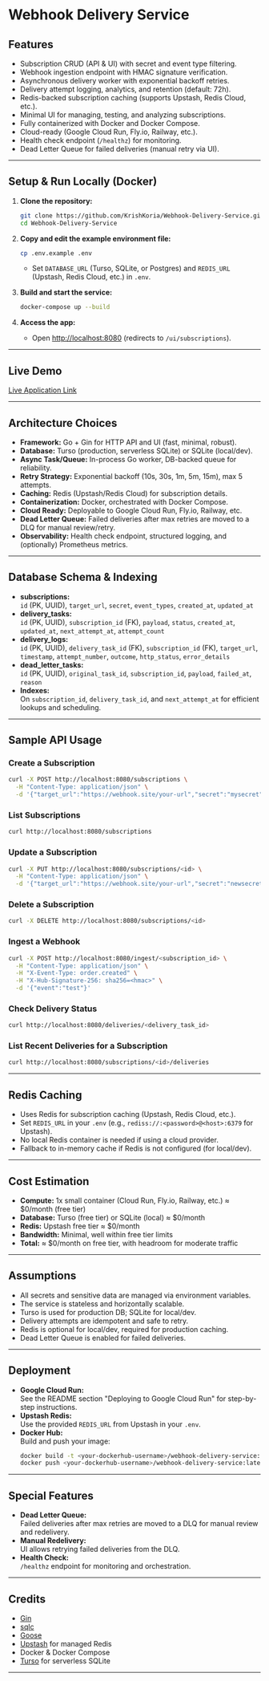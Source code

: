 # Webhook Delivery Service

## Features
- Subscription CRUD (API & UI) with secret and event type filtering.
- Webhook ingestion endpoint with HMAC signature verification.
- Asynchronous delivery worker with exponential backoff retries.
- Delivery attempt logging, analytics, and retention (default: 72h).
- Redis-backed subscription caching (supports Upstash, Redis Cloud, etc.).
- Minimal UI for managing, testing, and analyzing subscriptions.
- Fully containerized with Docker and Docker Compose.
- Cloud-ready (Google Cloud Run, Fly.io, Railway, etc.).
- Health check endpoint (`/healthz`) for monitoring.
- Dead Letter Queue for failed deliveries (manual retry via UI).
---

## Setup & Run Locally (Docker)

1. **Clone the repository:**
   ```sh
   git clone https://github.com/KrishKoria/Webhook-Delivery-Service.git
   cd Webhook-Delivery-Service
   ```

2. **Copy and edit the example environment file:**
   ```sh
   cp .env.example .env
   ```
   - Set `DATABASE_URL` (Turso, SQLite, or Postgres) and `REDIS_URL` (Upstash, Redis Cloud, etc.) in `.env`.

3. **Build and start the service:**
   ```sh
   docker-compose up --build
   ```

4. **Access the app:**
   - Open [http://localhost:8080](http://localhost:8080) (redirects to `/ui/subscriptions`).

---

## Live Demo

[Live Application Link](https://webhook-delivery-110005729669.us-central1.run.app/ui/subscriptions)

---

## Architecture Choices

- **Framework:** Go + Gin for HTTP API and UI (fast, minimal, robust).
- **Database:** Turso (production, serverless SQLite) or SQLite (local/dev).
- **Async Task/Queue:** In-process Go worker, DB-backed queue for reliability.
- **Retry Strategy:** Exponential backoff (10s, 30s, 1m, 5m, 15m), max 5 attempts.
- **Caching:** Redis (Upstash/Redis Cloud) for subscription details.
- **Containerization:** Docker, orchestrated with Docker Compose.
- **Cloud Ready:** Deployable to Google Cloud Run, Fly.io, Railway, etc.
- **Dead Letter Queue:** Failed deliveries after max retries are moved to a DLQ for manual review/retry.
- **Observability:** Health check endpoint, structured logging, and (optionally) Prometheus metrics.

---

## Database Schema & Indexing

- **subscriptions:**  
  `id` (PK, UUID), `target_url`, `secret`, `event_types`, `created_at`, `updated_at`
- **delivery_tasks:**  
  `id` (PK, UUID), `subscription_id` (FK), `payload`, `status`, `created_at`, `updated_at`, `next_attempt_at`, `attempt_count`
- **delivery_logs:**  
  `id` (PK, UUID), `delivery_task_id` (FK), `subscription_id` (FK), `target_url`, `timestamp`, `attempt_number`, `outcome`, `http_status`, `error_details`
- **dead_letter_tasks:**  
  `id` (PK, UUID), `original_task_id`, `subscription_id`, `payload`, `failed_at`, `reason`
- **Indexes:**  
  On `subscription_id`, `delivery_task_id`, and `next_attempt_at` for efficient lookups and scheduling.

---

## Sample API Usage

### Create a Subscription
```bash
curl -X POST http://localhost:8080/subscriptions \
  -H "Content-Type: application/json" \
  -d '{"target_url":"https://webhook.site/your-url","secret":"mysecret","event_types":"order.created,user.updated"}'
```

### List Subscriptions
```bash
curl http://localhost:8080/subscriptions
```

### Update a Subscription
```bash
curl -X PUT http://localhost:8080/subscriptions/<id> \
  -H "Content-Type: application/json" \
  -d '{"target_url":"https://webhook.site/your-url","secret":"newsecret","event_types":"order.created"}'
```

### Delete a Subscription
```bash
curl -X DELETE http://localhost:8080/subscriptions/<id>
```

### Ingest a Webhook
```bash
curl -X POST http://localhost:8080/ingest/<subscription_id> \
  -H "Content-Type: application/json" \
  -H "X-Event-Type: order.created" \
  -H "X-Hub-Signature-256: sha256=<hmac>" \
  -d '{"event":"test"}'
```

### Check Delivery Status
```bash
curl http://localhost:8080/deliveries/<delivery_task_id>
```

### List Recent Deliveries for a Subscription
```bash
curl http://localhost:8080/subscriptions/<id>/deliveries
```

---

## Redis Caching

- Uses Redis for subscription caching (Upstash, Redis Cloud, etc.).
- Set `REDIS_URL` in your `.env` (e.g., `rediss://:<password>@<host>:6379` for Upstash).
- No local Redis container is needed if using a cloud provider.
- Fallback to in-memory cache if Redis is not configured (for local/dev).

---

## Cost Estimation

- **Compute:** 1x small container (Cloud Run, Fly.io, Railway, etc.) ≈ $0/month (free tier)
- **Database:** Turso (free tier) or SQLite (local) ≈ $0/month
- **Redis:** Upstash free tier ≈ $0/month
- **Bandwidth:** Minimal, well within free tier limits
- **Total:** ≈ $0/month on free tier, with headroom for moderate traffic

---

## Assumptions

- All secrets and sensitive data are managed via environment variables.
- The service is stateless and horizontally scalable.
- Turso is used for production DB; SQLite for local/dev.
- Delivery attempts are idempotent and safe to retry.
- Redis is optional for local/dev, required for production caching.
- Dead Letter Queue is enabled for failed deliveries.

---

## Deployment

- **Google Cloud Run:**  
  See the README section "Deploying to Google Cloud Run" for step-by-step instructions.
- **Upstash Redis:**  
  Use the provided `REDIS_URL` from Upstash in your `.env`.
- **Docker Hub:**  
  Build and push your image:
  ```sh
  docker build -t <your-dockerhub-username>/webhook-delivery-service:latest .
  docker push <your-dockerhub-username>/webhook-delivery-service:latest
  ```

---

## Special Features

- **Dead Letter Queue:**  
  Failed deliveries after max retries are moved to a DLQ for manual review and redelivery.
- **Manual Redelivery:**  
  UI allows retrying failed deliveries from the DLQ.
- **Health Check:**  
  `/healthz` endpoint for monitoring and orchestration.

---

## Credits

- [Gin](https://github.com/gin-gonic/gin)
- [sqlc](https://github.com/kyleconroy/sqlc)
- [Goose](https://github.com/pressly/goose)
- [Upstash](https://upstash.com/) for managed Redis
- Docker & Docker Compose
- [Turso](https://turso.tech/) for serverless SQLite
---
